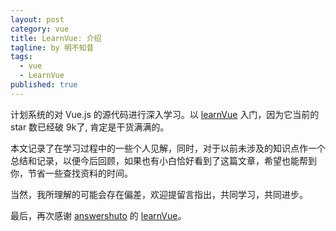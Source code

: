 ```yaml
---
layout: post
category: vue
title: LearnVue: 介绍
tagline: by 明不知昔
tags: 
  - vue
  - LearnVue
published: true
---
```




计划系统的对 Vue.js 的源代码进行深入学习。以 [learnVue](https://github.com/answershuto/learnVue) 入门，因为它当前的 star 数已经破 9k了, 肯定是干货满满的。

本文记录了在学习过程中的一些个人见解，同时，对于以前未涉及的知识点作一个总结和记录，以便今后回顾，如果也有小白恰好看到了这篇文章，希望也能帮到你，节省一些查找资料的时间。

当然，我所理解的可能会存在偏差，欢迎提留言指出，共同学习，共同进步。

最后，再次感谢 [answershuto](https://github.com/answershuto) 的 [learnVue](https://github.com/answershuto/learnVue)。